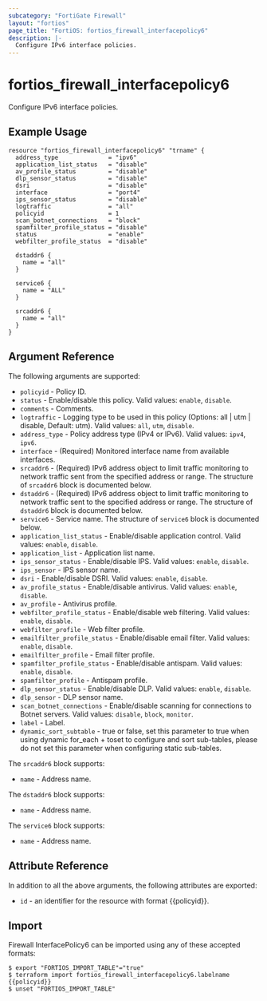 ```yaml
---
subcategory: "FortiGate Firewall"
layout: "fortios"
page_title: "FortiOS: fortios_firewall_interfacepolicy6"
description: |-
  Configure IPv6 interface policies.
---
```


# fortios_firewall_interfacepolicy6
Configure IPv6 interface policies.

## Example Usage

```hcl
resource "fortios_firewall_interfacepolicy6" "trname" {
  address_type              = "ipv6"
  application_list_status   = "disable"
  av_profile_status         = "disable"
  dlp_sensor_status         = "disable"
  dsri                      = "disable"
  interface                 = "port4"
  ips_sensor_status         = "disable"
  logtraffic                = "all"
  policyid                  = 1
  scan_botnet_connections   = "block"
  spamfilter_profile_status = "disable"
  status                    = "enable"
  webfilter_profile_status  = "disable"

  dstaddr6 {
    name = "all"
  }

  service6 {
    name = "ALL"
  }

  srcaddr6 {
    name = "all"
  }
}
```

## Argument Reference

The following arguments are supported:

* `policyid` - Policy ID.
* `status` - Enable/disable this policy. Valid values: `enable`, `disable`.
* `comments` - Comments.
* `logtraffic` - Logging type to be used in this policy (Options: all | utm | disable, Default: utm). Valid values: `all`, `utm`, `disable`.
* `address_type` - Policy address type (IPv4 or IPv6). Valid values: `ipv4`, `ipv6`.
* `interface` - (Required) Monitored interface name from available interfaces.
* `srcaddr6` - (Required) IPv6 address object to limit traffic monitoring to network traffic sent from the specified address or range. The structure of `srcaddr6` block is documented below.
* `dstaddr6` - (Required) IPv6 address object to limit traffic monitoring to network traffic sent to the specified address or range. The structure of `dstaddr6` block is documented below.
* `service6` - Service name. The structure of `service6` block is documented below.
* `application_list_status` - Enable/disable application control. Valid values: `enable`, `disable`.
* `application_list` - Application list name.
* `ips_sensor_status` - Enable/disable IPS. Valid values: `enable`, `disable`.
* `ips_sensor` - IPS sensor name.
* `dsri` - Enable/disable DSRI. Valid values: `enable`, `disable`.
* `av_profile_status` - Enable/disable antivirus. Valid values: `enable`, `disable`.
* `av_profile` - Antivirus profile.
* `webfilter_profile_status` - Enable/disable web filtering. Valid values: `enable`, `disable`.
* `webfilter_profile` - Web filter profile.
* `emailfilter_profile_status` - Enable/disable email filter. Valid values: `enable`, `disable`.
* `emailfilter_profile` - Email filter profile.
* `spamfilter_profile_status` - Enable/disable antispam. Valid values: `enable`, `disable`.
* `spamfilter_profile` - Antispam profile.
* `dlp_sensor_status` - Enable/disable DLP. Valid values: `enable`, `disable`.
* `dlp_sensor` - DLP sensor name.
* `scan_botnet_connections` - Enable/disable scanning for connections to Botnet servers. Valid values: `disable`, `block`, `monitor`.
* `label` - Label.
* `dynamic_sort_subtable` - true or false, set this parameter to true when using dynamic for_each + toset to configure and sort sub-tables, please do not set this parameter when configuring static sub-tables.

The `srcaddr6` block supports:

* `name` - Address name.

The `dstaddr6` block supports:

* `name` - Address name.

The `service6` block supports:

* `name` - Address name.


## Attribute Reference

In addition to all the above arguments, the following attributes are exported:
* `id` - an identifier for the resource with format {{policyid}}.

## Import

Firewall InterfacePolicy6 can be imported using any of these accepted formats:
```
$ export "FORTIOS_IMPORT_TABLE"="true"
$ terraform import fortios_firewall_interfacepolicy6.labelname {{policyid}}
$ unset "FORTIOS_IMPORT_TABLE"
```
